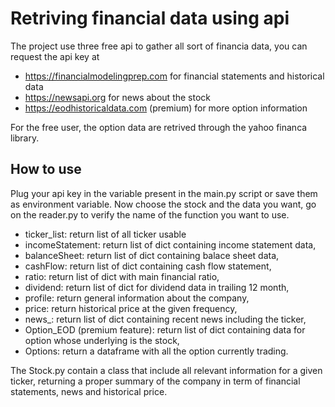 # Retriving financial data using api

The project use three free api to gather all sort of financia data, you can request the api key at
- https://financialmodelingprep.com for financial statements and historical data
- https://newsapi.org for news about the stock
- https://eodhistoricaldata.com (premium) for more option information

For the free user, the option data are retrived through the yahoo financa library.

## How to use
Plug your api key in the variable present in the main.py script or save them as environment variable. Now choose the stock and the data you want, go on the reader.py to verify the name of the function you want to use.

- ticker_list: return list of all ticker usable
- incomeStatement: return list of dict containing income statement data,
- balanceSheet: return list of dict containing balace sheet data,
- cashFlow: return list of dict containing cash flow statement,
- ratio: return list of dict with main financial ratio,
- dividend: return list of dict for dividend data in trailing 12 month,
- profile: return general information about the company,
- price: return historical price at the given frequency,
- news_: return list of dict containing recent news including the ticker,
- Option_EOD (premium feature): return list of dict containing data for option whose underlying is the stock,
- Options: return a dataframe with all the option currently trading.

The Stock.py contain a class that include all relevant information for a given ticker, returning a proper summary of the company in term of financial statements, news and historical price.
